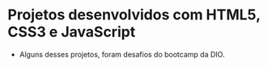 # Projetos desenvolvidos com HTML5, CSS3 e JavaScript

- Alguns desses projetos, foram desafios do bootcamp da DIO.
